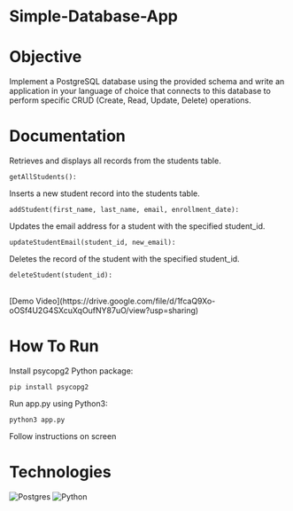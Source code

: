 # Simple-Database-App

# Objective
Implement a PostgreSQL database using the provided schema and write an application in your language of choice that connects to this database to perform specific CRUD (Create, Read, Update, Delete) operations.

# Documentation
Retrieves and displays all records from the students table.
```
getAllStudents():
```
Inserts a new student record into the students table.
```
addStudent(first_name, last_name, email, enrollment_date): 
```
Updates the email address for a student with the specified student_id.
```
updateStudentEmail(student_id, new_email): 
```
Deletes the record of the student with the specified student_id.
```
deleteStudent(student_id): 
```


<br>
[Demo Video](https://drive.google.com/file/d/1fcaQ9Xo-oOSf4U2G4SXcuXqOufNY87uO/view?usp=sharing)


# How To Run
Install psycopg2 Python package:
```
pip install psycopg2
```
Run app.py using Python3:
```
python3 app.py
```
Follow instructions on screen


# Technologies

![Postgres](https://img.shields.io/badge/postgres-%23316192.svg?style=for-the-badge&logo=postgresql&logoColor=white)
![Python](https://img.shields.io/badge/python-3670A0?style=for-the-badge&logo=python&logoColor=ffdd54)
